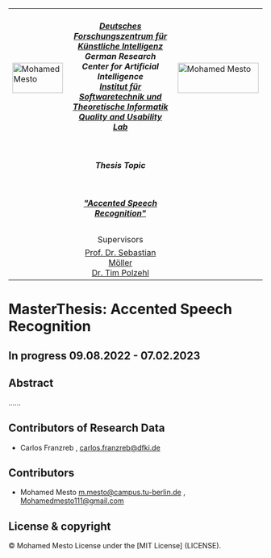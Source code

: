 <table border=0>
<tr border=0>
<td> <img align="left"  alt="Mohamed Mesto" width="100px" height='60px' src="https://www.ods.tu-berlin.de/fileadmin/Aperto_design/img/logo_01.gif"/> </td>
  <td align="center"> <h5><a href="https://www.dfki.de/web">
Deutsches Forschungszentrum für Künstliche Intelligenz
</a><br>German Research Center for Artificial Intelligence<br><a href="https://www.qu.tu-berlin.de/menue/qu/">Institut für Softwaretechnik und Theoretische Informatik<br>
Quality and Usability Lab</a></h5> </td>
  <td>  <img align="right"  alt="Mohamed Mesto" width="160px" height='60px' src="https://www.dfki.de/fileadmin/user_upload/DFKI/Medien/Logos/Logos_DFKI/DFKI_Logo.png"/></td>
</tr>
<tr border=0>
<td> </td><td  align="center"><h5> Thesis Topic </h5> </td><td> </td>
</tr>
<tr border=0>
<td> </td> <td align="center"><h5><a href="https://github.com/fraunhoferfokus">"Accented Speech Recognition"</a></h5> </td><td> </td>
</tr>
  <tr>
    <td> </td>
<td align="center">Supervisors</td>
    <td> </td>
</tr>
  <tr>
    <td> </td>  <td align="center"><a href="https://www.qu.tu-berlin.de/v-menue/team/professur/">	Prof. Dr. Sebastian Möller</a> </br><a href="https://www.linkedin.com/in/tim-polzehl-45a10a36/"> Dr. Tim Polzehl    </a></td>
      <td align="center"></td>
    
</tr>
</table>

# MasterThesis: Accented Speech Recognition
## In progress 09.08.2022 - 07.02.2023
## Abstract
......

## Contributors of Research Data
- Carlos Franzreb , carlos.franzreb@dfki.de


## Contributors 
- Mohamed Mesto m.mesto@campus.tu-berlin.de  , Mohamedmesto111@gmail.com


## License & copyright
© Mohamed Mesto
License under the [MIT License] (LICENSE).
